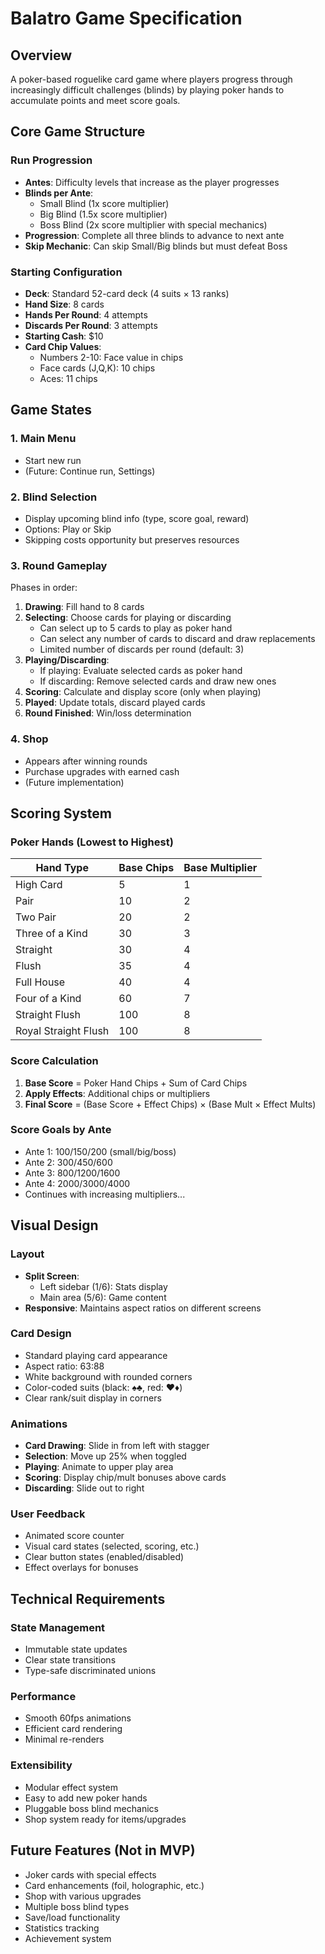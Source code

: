 # Balatro Game Specification

## Overview
A poker-based roguelike card game where players progress through increasingly difficult challenges (blinds) by playing poker hands to accumulate points and meet score goals.

## Core Game Structure

### Run Progression
- **Antes**: Difficulty levels that increase as the player progresses
- **Blinds per Ante**: 
  - Small Blind (1x score multiplier)
  - Big Blind (1.5x score multiplier)
  - Boss Blind (2x score multiplier with special mechanics)
- **Progression**: Complete all three blinds to advance to next ante
- **Skip Mechanic**: Can skip Small/Big blinds but must defeat Boss

### Starting Configuration
- **Deck**: Standard 52-card deck (4 suits × 13 ranks)
- **Hand Size**: 8 cards
- **Hands Per Round**: 4 attempts
- **Discards Per Round**: 3 attempts
- **Starting Cash**: $10
- **Card Chip Values**:
  - Numbers 2-10: Face value in chips
  - Face cards (J,Q,K): 10 chips
  - Aces: 11 chips

## Game States

### 1. Main Menu
- Start new run
- (Future: Continue run, Settings)

### 2. Blind Selection
- Display upcoming blind info (type, score goal, reward)
- Options: Play or Skip
- Skipping costs opportunity but preserves resources

### 3. Round Gameplay
Phases in order:
1. **Drawing**: Fill hand to 8 cards
2. **Selecting**: Choose cards for playing or discarding
   - Can select up to 5 cards to play as poker hand
   - Can select any number of cards to discard and draw replacements
   - Limited number of discards per round (default: 3)
3. **Playing/Discarding**: 
   - If playing: Evaluate selected cards as poker hand
   - If discarding: Remove selected cards and draw new ones
4. **Scoring**: Calculate and display score (only when playing)
5. **Played**: Update totals, discard played cards
6. **Round Finished**: Win/loss determination

### 4. Shop
- Appears after winning rounds
- Purchase upgrades with earned cash
- (Future implementation)

## Scoring System

### Poker Hands (Lowest to Highest)
| Hand Type | Base Chips | Base Multiplier |
|-----------|------------|-----------------|
| High Card | 5 | 1 |
| Pair | 10 | 2 |
| Two Pair | 20 | 2 |
| Three of a Kind | 30 | 3 |
| Straight | 30 | 4 |
| Flush | 35 | 4 |
| Full House | 40 | 4 |
| Four of a Kind | 60 | 7 |
| Straight Flush | 100 | 8 |
| Royal Straight Flush | 100 | 8 |

### Score Calculation
1. **Base Score** = Poker Hand Chips + Sum of Card Chips
2. **Apply Effects**: Additional chips or multipliers
3. **Final Score** = (Base Score + Effect Chips) × (Base Mult × Effect Mults)

### Score Goals by Ante
- Ante 1: 100/150/200 (small/big/boss)
- Ante 2: 300/450/600
- Ante 3: 800/1200/1600
- Ante 4: 2000/3000/4000
- Continues with increasing multipliers...

## Visual Design

### Layout
- **Split Screen**: 
  - Left sidebar (1/6): Stats display
  - Main area (5/6): Game content
- **Responsive**: Maintains aspect ratios on different screens

### Card Design
- Standard playing card appearance
- Aspect ratio: 63:88
- White background with rounded corners
- Color-coded suits (black: ♠♣, red: ♥♦)
- Clear rank/suit display in corners

### Animations
- **Card Drawing**: Slide in from left with stagger
- **Selection**: Move up 25% when toggled
- **Playing**: Animate to upper play area
- **Scoring**: Display chip/mult bonuses above cards
- **Discarding**: Slide out to right

### User Feedback
- Animated score counter
- Visual card states (selected, scoring, etc.)
- Clear button states (enabled/disabled)
- Effect overlays for bonuses

## Technical Requirements

### State Management
- Immutable state updates
- Clear state transitions
- Type-safe discriminated unions

### Performance
- Smooth 60fps animations
- Efficient card rendering
- Minimal re-renders

### Extensibility
- Modular effect system
- Easy to add new poker hands
- Pluggable boss blind mechanics
- Shop system ready for items/upgrades

## Future Features (Not in MVP)
- Joker cards with special effects
- Card enhancements (foil, holographic, etc.)
- Shop with various upgrades
- Multiple boss blind types
- Save/load functionality
- Statistics tracking
- Achievement system